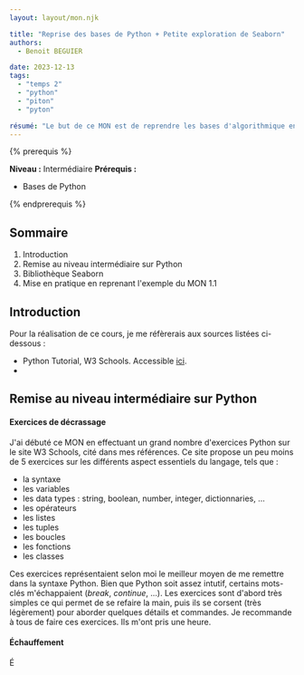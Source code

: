 ```yaml
---
layout: layout/mon.njk

title: "Reprise des bases de Python + Petite exploration de Seaborn"
authors:
  - Benoit BEGUIER

date: 2023-12-13
tags: 
  - "temps 2"
  - "python"
  - "piton"
  - "pyton"

résumé: "Le but de ce MON est de reprendre les bases d'algorithmique en Python, puis de s'initier au package Seaborn"
---
```


{% prerequis %}

**Niveau :** Intermédiaire
**Prérequis :**
- Bases de Python

{% endprerequis %}


## Sommaire
1. Introduction
2. Remise au niveau intermédiaire sur Python
3. Bibliothèque Seaborn
4. Mise en pratique en reprenant l'exemple du MON 1.1

## Introduction

Pour la réalisation de ce cours, je me réfèrerais aux sources listées ci-dessous : 
- Python Tutorial, W3 Schools. Accessible [ici](https://www.w3schools.com/python/).
- 

## Remise au niveau intermédiaire sur Python

#### Exercices de décrassage

J'ai débuté ce MON en effectuant un grand nombre d'exercices Python sur le site W3 Schools, cité dans mes références. Ce site propose un peu moins de 5 exercices sur les différents aspect essentiels du langage, tels que :
- la syntaxe
- les variables
- les data types : string, boolean, number, integer, dictionnaries, ...
- les opérateurs
- les listes
- les tuples
- les boucles
- les fonctions
- les classes

Ces exercices représentaient selon moi le meilleur moyen de me remettre dans la syntaxe Python. Bien que Python soit assez intutif, certains mots-clés m'échappaient (*break*, *continue*, ...). Les exercices sont d'abord très simples ce qui permet de se refaire la main, puis ils se corsent (très légèrement) pour aborder quelques détails et commandes.
Je recommande à tous de faire ces exercices. Ils m'ont pris une heure.

#### Échauffement

É